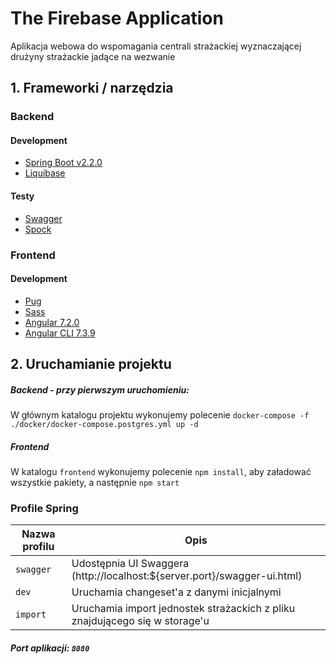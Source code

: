 # The Firebase Application
Aplikacja webowa do wspomagania centrali strażackiej wyznaczającej drużyny strażackie jadące na wezwanie

## 1. Frameworki / narzędzia
### Backend
#### Development
* [Spring Boot v2.2.0](http://projects.spring.io/spring-boot/)
* [Liquibase](https://www.liquibase.org/)

#### Testy
* [Swagger](https://swagger.io/)
* [Spock](http://spockframework.org/)

### Frontend
#### Development
* [Pug](https://pugjs.org)  
* [Sass](https://sass-lang.com/)    
* [Angular 7.2.0](https://angular.io/)   
* [Angular CLI 7.3.9](https://cli.angular.io/)  

## 2. Uruchamianie projektu
##### Backend - przy pierwszym uruchomieniu:  
W głównym katalogu projektu wykonujemy polecenie `docker-compose -f ./docker/docker-compose.postgres.yml up -d`

##### Frontend
W katalogu `frontend` wykonujemy polecenie `npm install`, aby załadować wszystkie pakiety, a następnie `npm start`

### Profile Spring
| Nazwa profilu               | Opis                                                                        |
| --------------------------- | --------------------------------------------------------------------------- |
| `swagger`                   | Udostępnia UI Swaggera (http://localhost:${server.port}/swagger-ui.html)    |
| `dev`                       | Uruchamia changeset'a z danymi inicjalnymi                                  |
| `import`                    | Uruchamia import jednostek strażackich z pliku znajdującego się w storage'u |                                |

##### Port aplikacji: `8080`
